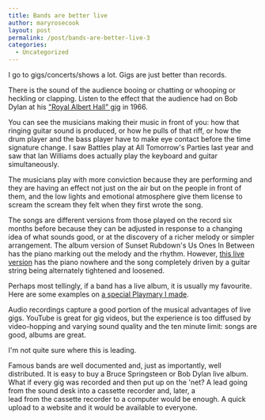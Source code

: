 ```yaml
---
title: Bands are better live
author: maryrosecook
layout: post
permalink: /post/bands-are-better-live-3
categories:
  - Uncategorized
---
```

I go to gigs/concerts/shows a lot. Gigs are just better than records.

There is the sound of the audience booing or chatting or whooping or heckling or clapping. Listen to the effect that the audience had on Bob Dylan at his ["Royal Albert Hall" gig][1] in 1966.

You can see the musicians making their music in front of you: how that ringing guitar sound is produced, or how he pulls of that riff, or how the drum player and the bass player have to make eye contact before the time signature change. I saw Battles play at All Tomorrow's Parties last year and saw that Ian Williams does actually play the keyboard and guitar simultaneously.

The musicians play with more conviction because they are performing and they are having an effect not just on the air but on the people in front of them, and the low lights and emotional atmosphere give them license to scream the scream they felt when they first wrote the song.

The songs are different versions from those played on the record six months before because they can be adjusted in response to a changing idea of what sounds good, or at the discovery of a richer melody or simpler arrangement. The album version of Sunset Rubdown's Us Ones In Between has the piano marking out the melody and the rhythm. However, [this live version][2] has the piano nowhere and the song completely driven by a guitar string being alternately tightened and loosened.

Perhaps most tellingly, if a band has a live album, it is usually my favourite. Here are some examples on [a special Playmary I made][3].

Audio recordings capture a good portion of the musical advantages of live gigs. YouTube is great for gig videos, but the experience is too diffused by video-hopping and varying sound quality and the ten minute limit: songs are good, albums are great.

I'm not quite sure where this is leading.

Famous bands are well documented and, just as importantly, well distributed. It is easy to buy a Bruce Springsteen or Bob Dylan live album. What if every gig was recorded and then put up on the 'net? A lead going from the sound desk into a cassette recorder and, later, a  
lead from the cassette recorder to a computer would be enough. A quick upload to a website and it would be available to everyone.

 [1]: http://en.wikipedia.org/wiki/The_Bootleg_Series_Vol._4:_Bob_Dylan_Live_1966,_The_%22Royal_Albert_Hall%22_Concert
 [2]: http://www.youtube.com/watch?v=Tv-_4xNEDck
 [3]: http://live.playmary.com